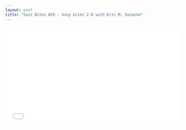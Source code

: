 ```yaml
---
layout: post
title: "Sass Bites #29 - Susy Grids 2.0 with Eric M. Suzanne"
---
```


<iframe width='560' height='315' src='//www.youtube.com/embed/m7k-vBzebPg' frameborder='0' allowfullscreen></iframe>